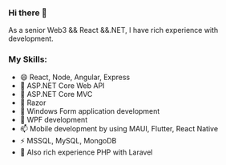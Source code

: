 ### Hi there 👋

As a senior Web3 && React &&.NET, I have rich experience with development.
### My Skills:

- 😄 React, Node, Angular, Express
- 🔭 ASP.NET Core Web API
- 🌱 ASP.NET Core MVC
- 👯 Razor
- 🤔 Windows Form application development
- 💬 WPF development
- 📫 Mobile development by using MAUI, Flutter, React Native
- ⚡ MSSQL, MySQL, MongoDB
- 🙌 Also rich experience PHP with Laravel
